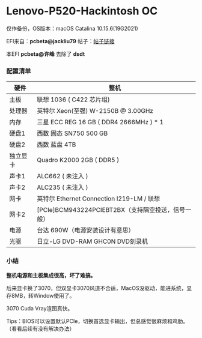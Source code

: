 # Lenovo-P520-Hackintosh OC

仅作备份，OS版本：macOS Catalina 10.15.6(19G2021)

EFI来自：**pcbeta@jackliu79**  帖子：[帖子链接](http://bbs.pcbeta.com/forum.php?mod=viewthread&tid=1857515)

本EFI **pcbeta@许峰** 去除了 **dsdt**


### 配置清单

| 硬件     | 整机                                               |
| -------- | -------------------------------------------------- |
| 主板     | 联想 1036 ( C422 芯片组)                           |
| 处理器   | 英特尔 Xeon(至强) W-2150B @ 3.00GHz                |
| 内存     | 三星 ECC REG 16 GB ( DDR4 2666MHz )  * 1           |
| 硬盘1    | 西数 固态 SN750 500 GB                             |
| 硬盘2    | 西数 蓝盘 4TB                                      |
| 独立显卡 | Quadro K2000 2GB ( DDR5 )                          |
| 声卡1    | ALC662 ( 未注入 )                                  |
| 声卡2    | ALC235 ( 未注入 )                                  |
| 网卡     | 英特尔 Ethernet Connection  I219-LM / 联想         |
| 网卡2    | [PCIe]BCM943224PCIEBT2BX（支持隔空投送，信号一般） |
| 电源     | 台达 690W（电源安装设计有意思）                    |
| 光驱     | 日立-LG DVD-RAM GHC0N DVD刻录机                    |

### 小结

**整机电源和主板集成很高，坏了难搞。**

后来显卡换了3070，但双显卡3070风道不合适，MacOS没驱动，能进系统，显存8MB，转Window使用了。

3070 Cuda Vray渲图真快。

Tips：BIOS可以设置默认PCIe，切换首选显卡输出，但总感觉很麻烦和鸡肋。（看看后续有没有解决办法）

